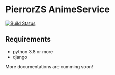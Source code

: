 # PierrorZS AnimeService

[![Build Status](https://travis-ci.com/PierrotZS/pierrotweb.svg?branch=master)](https://travis-ci.com/PierrotZS/pierrotweb)

## Requirements

- python 3.8 or more
- django

More documentations are cumming soon!